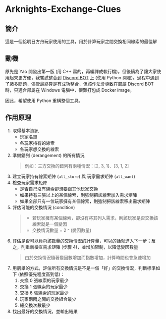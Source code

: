 # Arknights-Exchange-Clues
## 簡介
這是一個給明日方舟玩家使用的工具，用於計算玩家之間交換相同線索的最佳解

## 動機
原先是 Yao 開發出第一版 (用 C++ 寫的，再編譯成執行檔)，但後續為了讓大家使用起來更方便，我嘗試整合到 [Discord BOT](https://github.com/CK642509/DiscordBOT-Arknights) 上 (使用 Python 開發)。過程中遇到了諸多問題，儘管最終算是有成功整合，但該作法會導致在部屬 Discord BOT 時，只適合部屬在 Windows 電腦中，很難打包成 Docker image。

因此，希望使用 Python 重構整個工具。

## 作用原理
1. 取得基本資訊
   - 玩家名單
   - 各玩家持有的線索
   - 各玩家想交換的線索
2. 準備錯列 (derangement) 的所有情況
   > 例如：三方交換的錯列有兩種情況：[2, 3, 1]、[3, 1, 2]
3. 建立玩家持有線索矩陣 (`all_store`) 與 玩家需求矩陣 (`all_want`)
4. 檢查玩家需求矩陣
   - 是否自己沒有線索卻想要跟其他玩家交換
   - 如果持有三張以上的某個線索，則強制把該線索加入需求矩陣
   - 如果全部只有一位玩家擁有某個線索，則強制把該線索移出需求矩陣
5. 評估可能的交換情況 (condition)
   > - 若玩家擁有某個線索，卻沒有將其列入需求，則該玩家是否交換該線索就是一個變因
   > - 交換情況數量 = 2 ^ (變因數量)
6. 評估是否可以負荷該數量的交換情況的計算量，可以的話就進入下一步；反之，則重新檢查需求矩陣 (步驟 4)，並增加限制，以降低變因數量
   > 由於交換情況隨著變因數增加而指數增加，計算時間也會急速增加
7. 用窮舉的方式，評估所有交換情況是不是一個「好」的交換情況，判斷標準如下 (依照優先程度高到低)：
   1. 交換 0 張線索的玩家最少
   2. 交換 1 張線索的玩家最少
   3. 交換 6 張線索的玩家最少
   4. 玩家兩兩之間的交換組合最少
   5. 總交換次數最少
8. 找出最好的交換情況，並輸出結果
